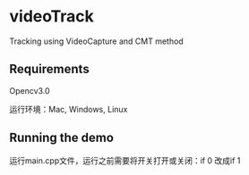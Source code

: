 # videoTrack
Tracking using VideoCapture and CMT method

## Requirements

Opencv3.0

运行环境：Mac, Windows, Linux

## Running the demo

运行main.cpp文件，运行之前需要将开关打开或关闭：if 0 改成if 1
